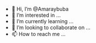 - 👋 Hi, I’m @Amaraybuba
- 👀 I’m interested in ...
- 🌱 I’m currently learning ...
- 💞️ I’m looking to collaborate on ...
- 📫 How to reach me ...

<!---
Amaraybuba/Amaraybuba is a ✨ special ✨ repository because its `README.md` (this file) appears on your GitHub profile.
You can click the Preview link to take a look at your changes.
hola

--->
